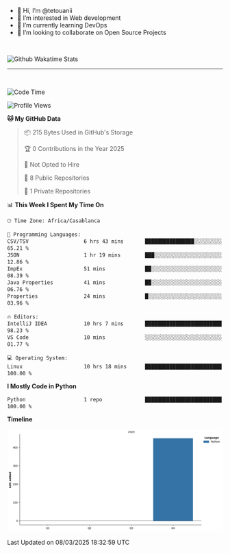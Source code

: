 - 👋 Hi, I’m @tetouanii
- 👀 I’m interested in Web development
- 🌱 I’m currently learning DevOps
- 💞️ I’m looking to collaborate on Open Source Projects

<br/>


![Github Wakatime Stats](https://github-readme-stats.vercel.app/api/wakatime/?username=@walidbosso&layout=compact&&theme=default&link="https://www.github.com/USERNAME/") 

--- 

<br/>


  
<!--START_SECTION:waka-->
![Code Time](http://img.shields.io/badge/Code%20Time-312%20hrs%208%20mins-blue)

![Profile Views](http://img.shields.io/badge/Profile%20Views-0-blue)

**🐱 My GitHub Data** 

> 📦 215 Bytes Used in GitHub's Storage 
 > 
> 🏆 0 Contributions in the Year 2025
 > 
> 🚫 Not Opted to Hire
 > 
> 📜 8 Public Repositories 
 > 
> 🔑 1 Private Repositories 
 > 
📊 **This Week I Spent My Time On** 

```text
🕑︎ Time Zone: Africa/Casablanca

💬 Programming Languages: 
CSV/TSV                  6 hrs 43 mins       ████████████████░░░░░░░░░   65.21 % 
JSON                     1 hr 19 mins        ███░░░░░░░░░░░░░░░░░░░░░░   12.86 % 
ImpEx                    51 mins             ██░░░░░░░░░░░░░░░░░░░░░░░   08.39 % 
Java Properties          41 mins             ██░░░░░░░░░░░░░░░░░░░░░░░   06.76 % 
Properties               24 mins             █░░░░░░░░░░░░░░░░░░░░░░░░   03.96 % 

🔥 Editors: 
IntelliJ IDEA            10 hrs 7 mins       █████████████████████████   98.23 % 
VS Code                  10 mins             ░░░░░░░░░░░░░░░░░░░░░░░░░   01.77 % 

💻 Operating System: 
Linux                    10 hrs 18 mins      █████████████████████████   100.00 % 
```

**I Mostly Code in Python** 

```text
Python                   1 repo              █████████████████████████   100.00 % 
```



**Timeline**

![Lines of Code chart](https://raw.githubusercontent.com/tetouanii/tetouanii/main/assets/bar_graph.png)


 Last Updated on 08/03/2025 18:32:59 UTC
<!--END_SECTION:waka-->
